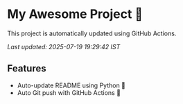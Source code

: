 # My Awesome Project 🚀

This project is automatically updated using GitHub Actions.

_Last updated: 2025-07-19 19:29:42 IST_

## Features
- Auto-update README using Python 🐍
- Auto Git push with GitHub Actions 🤖

